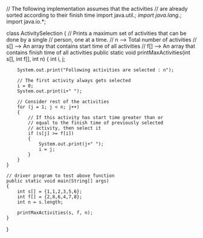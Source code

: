 // The following implementation assumes that the activities
// are already sorted according to their finish time
import java.util.*;
import java.lang.*;
import java.io.*;

class ActivitySelection
{
// Prints a maximum set of activities that can be done by a single
// person, one at a time.
// n --> Total number of activities
// s[] --> An array that contains start time of all activities
// f[] --> An array that contains finish time of all activities
public static void printMaxActivities(int s[], int f[], int n)
{
int i, j;

        System.out.print("Following activities are selected : n");

        // The first activity always gets selected
        i = 0;
        System.out.print(i+" ");

        // Consider rest of the activities
        for (j = 1; j < n; j++)
        {
            // If this activity has start time greater than or
            // equal to the finish time of previously selected
            // activity, then select it
            if (s[j] >= f[i])
            {
                System.out.print(j+" ");
                i = j;
            }
        }
    }

    // driver program to test above function
    public static void main(String[] args)
    {
        int s[] = {1,1,2,3,5,6};
        int f[] = {2,8,6,4,7,8};
        int n = s.length;

        printMaxActivities(s, f, n);
    }

}
